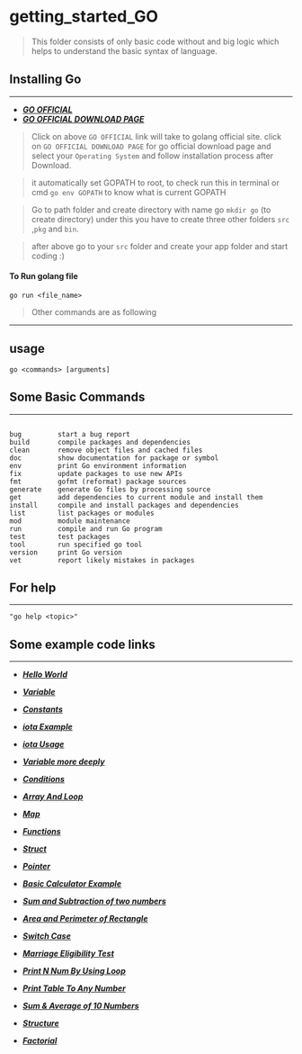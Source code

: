 # getting_started_GO

 >This folder consists of only basic code without and big logic
 which helps to understand the basic syntax of language.

## Installing Go
----

* ***[ GO OFFICIAL ](https://golang.org/)***
* ***[ GO OFFICIAL DOWNLOAD PAGE](https://golang.org/dl/)***

>Click on above `GO OFFICIAL` link will take to golang official site.
click on `GO OFFICIAL DOWNLOAD PAGE` for go official download page and select your `Operating System`
and follow installation process after Download.

> it automatically set GOPATH to root, to check run this in terminal or cmd `go env GOPATH`
to know what is current GOPATH

>Go to path folder and create directory with name go `mkdir go` (to create directory)
under this you have to create three other folders `src` ,`pkg` and `bin`.

> after above go to your `src` folder and create your app folder and start coding :)

#### To Run golang file

` go run <file_name> `

> Other commands are as following

----
## usage
    go <commands> [arguments]

## Some Basic Commands
----
```

bug         start a bug report
build       compile packages and dependencies
clean       remove object files and cached files
doc         show documentation for package or symbol
env         print Go environment information
fix         update packages to use new APIs
fmt         gofmt (reformat) package sources
generate    generate Go files by processing source
get         add dependencies to current module and install them
install     compile and install packages and dependencies
list        list packages or modules
mod         module maintenance
run         compile and run Go program
test        test packages
tool        run specified go tool
version     print Go version
vet         report likely mistakes in packages

```

## For help

--------

`"go help <topic>"`

## Some example code links
----

* ***[Hello World](https://github.com/ankurrai1/getting_started_GO/blob/master/hello.go)***
* ***[Variable](https://github.com/ankurrai1/getting_started_GO/blob/master/variable.go)***
* ***[Constants ](https://github.com/ankurrai1/getting_started_GO/blob/master/constants.go)***
* ***[iota Example ](https://github.com/ankurrai1/getting_started_GO/blob/master/iota_example.go)***
* ***[iota Usage ](https://github.com/ankurrai1/getting_started_GO/blob/master/iota_usage.go)***
* ***[Variable more deeply](https://github.com/ankurrai1/getting_started_GO/blob/master/advance_variable.go)***
* ***[Conditions](https://github.com/ankurrai1/getting_started_GO/blob/master/consditions.go)***
* ***[Array And Loop](https://github.com/ankurrai1/getting_started_GO/blob/master/loop.go)***
* ***[Map](https://github.com/ankurrai1/getting_started_GO/blob/master/json_like_map.go)***
* ***[Functions](https://github.com/ankurrai1/getting_started_GO/blob/master/functions.go)***
* ***[Struct](https://github.com/ankurrai1/getting_started_GO/blob/master/struct.go)***
* ***[Pointer](https://github.com/ankurrai1/getting_started_GO/blob/master/pointer.go)***
* ***[Basic Calculator Example](https://github.com/ankurrai1/getting_started_GO/blob/master/calculater.go)***
* ***[Sum and Subtraction of two numbers](https://github.com/ankurrai1/getting_started_GO/blob/master/sum_sub.go)***
* ***[Area and Perimeter of Rectangle](https://github.com/ankurrai1/getting_started_GO/blob/master/rect.go)***
* ***[Switch Case](https://github.com/ankurrai1/getting_started_GO/blob/master/switch.go)***
* ***[Marriage Eligibility Test](https://github.com/ankurrai1/getting_started_GO/blob/master/marriage_eligibility_test.go)***
* ***[Print N Num By Using Loop](https://github.com/ankurrai1/getting_started_GO/blob/master/loop2.go)***

* ***[Print Table To Any Number ](https://github.com/ankurrai1/getting_started_GO/blob/master/table.go)***

* ***[Sum & Average of 10 Numbers](https://github.com/ankurrai1/getting_started_GO/blob/master/sum_average.go)***
* ***[Structure](https://github.com/ankurrai1/getting_started_GO/blob/master/structure.go)***
* ***[Factorial](https://github.com/ankurrai1/getting_started_GO/blob/master/fact.go)***